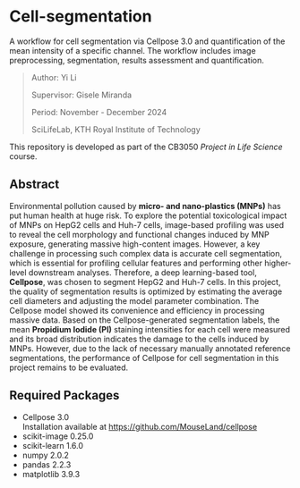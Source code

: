 # Cell-segmentation
A workflow for cell segmentation via Cellpose 3.0 and quantification of the mean intensity of a specific channel. The workflow includes image preprocessing, segmentation, results assessment and quantification. 
> Author: Yi Li
> 
> Supervisor: Gisele Miranda
> 
> Period: November - December 2024
> 
> SciLifeLab, KTH Royal Institute of Technology
> 

This repository is developed as part of the CB3050 _Project in Life Science_ course.

## Abstract

Environmental pollution caused by **micro- and nano-plastics (MNPs)** has put human health at huge risk. To explore the potential toxicological impact of MNPs on HepG2 cells and Huh-7 cells, image-based profiling was used to reveal the cell morphology and functional changes induced by MNP exposure, generating massive high-content images. However, a key challenge in processing such complex data is accurate cell segmentation, which is essential for profiling cellular features and performing other higher-level downstream analyses. Therefore, a deep learning-based tool, **Cellpose**, was chosen to segment HepG2 and Huh-7 cells. In this project, the quality of segmentation results is optimized by estimating the average cell diameters and adjusting the model parameter combination. The Cellpose model showed its convenience and efficiency in processing massive data. Based on the Cellpose-generated segmentation labels, the mean **Propidium Iodide (PI)** staining intensities for each cell were measured and its broad distribution indicates the damage to the cells induced by MNPs.
However, due to the lack of necessary manually annotated reference segmentations, the performance of Cellpose for cell segmentation in this project remains to be evaluated.

## Required Packages
- Cellpose 3.0  
Installation available at https://github.com/MouseLand/cellpose
- scikit-image 0.25.0
- scikit-learn 1.6.0
- numpy 2.0.2
- pandas 2.2.3
- matplotlib 3.9.3
